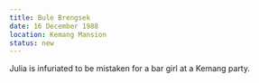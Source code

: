 ```yaml
---
title: Bule Brengsek
date: 16 December 1988
location: Kemang Mansion
status: new
---
```


Julia is infuriated to be mistaken for a bar girl at a Kemang party.
